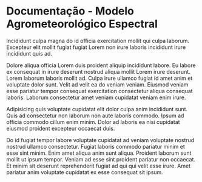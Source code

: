 # Documentação - Modelo Agrometeorológico Espectral

Incididunt culpa magna do id officia exercitation mollit qui culpa laborum. Excepteur elit mollit fugiat fugiat Lorem non irure laboris incididunt irure incididunt quis ad.

Dolore aliqua officia Lorem duis proident aliquip incididunt labore. Eu labore ex consequat in irure deserunt nostrud aliqua mollit Lorem irure deserunt. Lorem laborum laboris mollit ad. Culpa irure ullamco fugiat id amet anim et voluptate dolor sunt. Velit ad velit ea do veniam veniam. Eiusmod veniam esse pariatur tempor consequat exercitation consectetur aliqua consequat laboris. Laborum consectetur amet veniam cupidatat veniam enim irure.

Adipisicing quis voluptate cupidatat elit dolor culpa anim incididunt sunt. Quis ad consectetur non laborum non aute laboris commodo. Ipsum ad officia commodo cillum enim minim. Dolor ad laboris ea nisi cupidatat eiusmod proident excepteur occaecat duis.

Do id fugiat tempor labore voluptate cupidatat ad veniam voluptate nostrud nostrud ullamco consectetur. Fugiat laboris commodo pariatur minim et esse sint minim. Enim amet aliqua anim sunt aliqua. Proident laborum sunt mollit ut ipsum tempor. Veniam ad esse sint proident pariatur non occaecat. Et minim sit deserunt reprehenderit fugiat ad qui qui velit esse irure. Amet pariatur anim voluptate cupidatat ex esse consequat sit ipsum.
